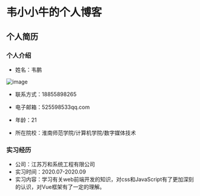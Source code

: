 # 韦小小牛的个人博客
## 个人简历
### 个人介绍
- 姓名：韦鹏

![image](https://github.com/weipeng-cell/cainiao/blob/gh-pages/mmexport1587035142597.jpg)

- 联系方式：18855898265
- 电子邮箱：525598533qq.com



- 年龄：21
- 所在院校：淮南师范学院/计算机学院/数字媒体技术

### 实习经历
- 公司：江苏万和系统工程有限公司
- 实习时间：2020.07-2020.09
- 实习内容：学习有关web前端开发的知识，对css和JavaScript有了更加深刻的认识，对Vue框架有了一定的理解。
